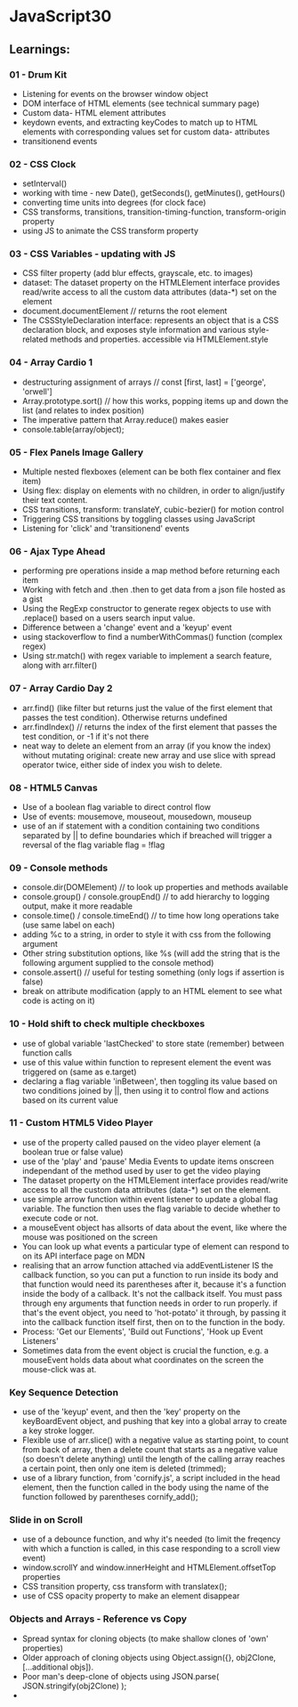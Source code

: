 # JavaScript30

## Learnings:

### 01 - Drum Kit 
* Listening for events on the browser window object
* DOM interface of HTML elements (see technical summary page)
* Custom data- HTML element attributes
* keydown events, and extracting keyCodes to match up to HTML elements with corresponding values set for custom data- attributes
* transitionend events

### 02 - CSS Clock
* setInterval()
* working with time - new Date(), getSeconds(), getMinutes(), getHours()
* converting time units into degrees (for clock face)
* CSS transforms, transitions, transition-timing-function, transform-origin property
* using JS to animate the CSS transform property

### 03 - CSS Variables - updating with JS
* CSS filter property (add blur effects, grayscale, etc. to images)
* dataset: The dataset property on the HTMLElement interface provides read/write access to all the custom data attributes (data-*) set on the element
* document.documentElement // returns the root element
* The CSSStyleDeclaration interface: represents an object that is a CSS declaration block, and exposes style information and various style-related methods and properties. accessible via HTMLElement.style

### 04 - Array Cardio 1
* destructuring assignment of arrays // const [first, last] = ['george', 'orwell']
* Array.prototype.sort() // how this works, popping items up and down the list (and relates to index position)
* The imperative pattern that Array.reduce() makes easier
* console.table(array/object);

### 05 - Flex Panels Image Gallery
* Multiple nested flexboxes (element can be both flex container and flex item)
* Using flex: display on elements with no children, in order to align/justify their text content.
* CSS transitions, transform: translateY, cubic-bezier() for motion control
* Triggering CSS transitions by toggling classes using JavaScript
* Listening for 'click' and 'transitionend' events

### 06 - Ajax Type Ahead
* performing pre operations inside a map method before returning each item
* Working with fetch and .then .then to get data from a json file hosted as a gist
* Using the RegExp constructor to generate regex objects to use with .replace() based on a users search input value.
* Difference between a 'change' event and a 'keyup' event
* using stackoverflow to find a numberWithCommas() function (complex regex)
* Using str.match() with regex variable to implement a search feature, along with arr.filter()

### 07 - Array Cardio Day 2
* arr.find() (like filter but returns just the value of the first element that passes the test condition). Otherwise returns undefined
* arr.findIndex() // returns the index of the first element that passes the test condition, or -1 if it's not there
* neat way to delete an element from an array (if you know the index) without mutating original: create new array and use slice with spread operator twice, either side of index you wish to delete.

### 08 - HTML5 Canvas
* Use of a boolean flag variable to direct control flow
* Use of events: mousemove, mouseout, mousedown, mouseup
* use of an if statement with a condition containing two conditions separated by || to define boundaries which if breached will trigger a reversal of the flag variable flag = !flag

### 09 - Console methods 
* console.dir(DOMElement) // to look up properties and methods available
* console.group() / console.groupEnd() // to add hierarchy to logging output, make it more readable
* console.time() / console.timeEnd() // to time how long operations take (use same label on each)
* adding %c to a string, in order to style it with css from the following argument
* Other string substitution options, like %s (will add the string that is the following argument supplied to the console method)
* console.assert() // useful for testing something (only logs if assertion is false)
* break on attribute modification (apply to an HTML element to see what code is acting on it)

### 10 - Hold shift to check multiple checkboxes
* use of global variable 'lastChecked' to store state (remember) between function calls
* use of this value within function to represent element the event was triggered on (same as e.target)
* declaring a flag variable 'inBetween', then toggling its value based on two conditions joined by ||, then using it to control flow and actions based on its current value

### 11 - Custom HTML5 Video Player
* use of the property called paused on the video player element (a boolean true or false value)
* use of the 'play' and 'pause' Media Events to update items onscreen independant of the method used by user to get the video playing
* The dataset property on the HTMLElement interface provides read/write access to all the custom data attributes (data-*) set on the element.
* use simple arrow function within event listener to update a global flag variable. The function then uses the flag variable to decide whether to execute code or not.
* a mouseEvent object has allsorts of data about the event, like where the mouse was positioned on the screen
* You can look up what events a particular type of element can respond to on its API interface page on MDN
* realising that an arrow function attached via addEventListener IS the callback function, so you can put a function to run inside its body and that function would need its parentheses after it, because it's a function inside the body of a callback. It's not the callback itself. You must pass through eny arguments that function needs in order to run properly. if that's the event object, you need to 'hot-potato' it through, by passing it into the callback function itself first, then on to the function in the body.
* Process: 'Get our Elements', 'Build out Functions', 'Hook up Event Listeners'
* Sometimes data from the event object is crucial the function, e.g. a mouseEvent holds data about what coordinates on the screen the mouse-click was at.

### Key Sequence Detection
* use of the 'keyup' event, and then the 'key' property on the keyBoardEvent object, and pushing that key into a global array to create a key stroke logger.
* Flexible use of arr.slice() with a negative value as starting point, to count from back of array, then a delete count that starts as a negative value (so doesn't delete anything) until the length of the calling array reaches a certain point, then only one item is deleted (trimmed);
* use of a library function, from 'cornify.js', a script included in the head element, then the function called in the body using the name of the function followed by parentheses cornify_add();

### Slide in on Scroll
* use of a debounce function, and why it's needed (to limit the freqency with which a function is called, in this case responding to a scroll view event)
* window.scrollY and window.innerHeight and HTMLElement.offsetTop properties
* CSS transition property, css transform with translatex(); 
* use of CSS opacity property to make an element disappear

### Objects and Arrays - Reference vs Copy
* Spread syntax for cloning objects (to make shallow clones of 'own' properties)
* Older approach of cloning objects using Object.assign({}, obj2Clone, [...additional objs]).
* Poor man's deep-clone of objects using JSON.parse( JSON.stringify(obj2Clone) );
* 